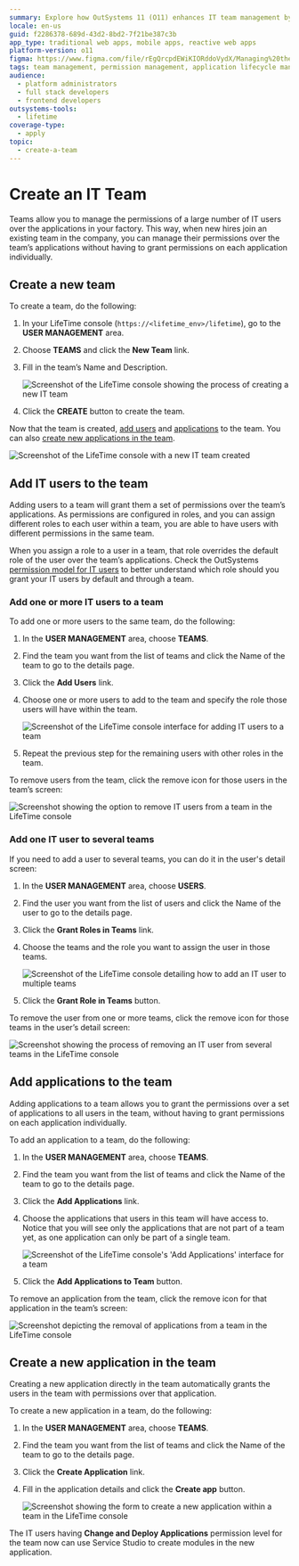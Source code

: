 ```yaml
---
summary: Explore how OutSystems 11 (O11) enhances IT team management by simplifying permissions and application access through team-based controls.
locale: en-us
guid: f2286378-689d-43d2-8bd2-7f21be387c3b
app_type: traditional web apps, mobile apps, reactive web apps
platform-version: o11
figma: https://www.figma.com/file/rEgQrcpdEWiKIORddoVydX/Managing%20the%20Applications%20Lifecycle?node-id=267:45
tags: team management, permission management, application lifecycle management, user roles, it administration
audience:
  - platform administrators
  - full stack developers
  - frontend developers
outsystems-tools:
  - lifetime
coverage-type:
  - apply
topic:
  - create-a-team
---
```


# Create an IT Team

Teams allow you to manage the permissions of a large number of IT users over the applications in your factory. This way, when new hires join an existing team in the company, you can manage their permissions over the team’s applications without having to grant permissions on each application individually.

## Create a new team

To create a team, do the following:

1. In your LifeTime console (`https://<lifetime_env>/lifetime`), go to the **USER MANAGEMENT** area.

1. Choose **TEAMS** and click the **New Team** link.

1. Fill in the team’s Name and Description.  

    ![Screenshot of the LifeTime console showing the process of creating a new IT team](images/team-create-lt.png "Creating a New IT Team")

1. Click the **CREATE** button to create the team.

Now that the team is created, [add users](#add-it-users-to-the-team) and [applications](#add-applications-to-the-team) to the team. You can also [create new applications in the team](#create-a-new-application-in-the-team).

![Screenshot of the LifeTime console with a new IT team created](images/team-lt.png "New IT Team Created")

## Add IT users to the team

Adding users to a team will grant them a set of permissions over the team’s applications. As permissions are configured in roles, and you can assign different roles to each user within a team, you are able to have users with different permissions in the same team.

When you assign a role to a user in a team, that role overrides the default role of the user over the team’s applications. Check the OutSystems [permission model for IT users](about-permission-levels.md) to better understand which role should you grant your IT users by default and through a team.

### Add one or more IT users to a team

To add one or more users to the same team, do the following:

1. In the **USER MANAGEMENT** area, choose **TEAMS**.

1. Find the team you want from the list of teams and click the Name of the team to go to the details page.

1. Click the **Add Users** link.

1. Choose one or more users to add to the team and specify the role those users will have within the team.  

    ![Screenshot of the LifeTime console interface for adding IT users to a team](images/team-add-users-lt.png "Adding IT Users to a Team")

1. Repeat the previous step for the remaining users with other roles in the team.

To remove users from the team, click the remove icon for those users in the team’s screen:

![Screenshot showing the option to remove IT users from a team in the LifeTime console](images/team-remove-users-lt.png "Removing IT Users from a Team")

### Add one IT user to several teams

If you need to add a user to several teams, you can do it in the user's detail screen:

1. In the **USER MANAGEMENT** area, choose **USERS**.

1. Find the user you want from the list of users and click the Name of the user to go to the details page.

1. Click the **Grant Roles in Teams** link.

1. Choose the teams and the role you want to assign the user in those teams.  

    ![Screenshot of the LifeTime console detailing how to add an IT user to multiple teams](images/team-add-user-to-several-teams-lt.png "Adding an IT User to Several Teams")

1. Click the **Grant Role in Teams** button.

To remove the user from one or more teams, click the remove icon for those teams in the user’s detail screen:

![Screenshot showing the process of removing an IT user from several teams in the LifeTime console](images/team-remove-user-lt.png "Removing an IT User from Teams")

## Add applications to the team

Adding applications to a team allows you to grant the permissions over a set of applications to all users in the team, without having to grant permissions on each application individually.

To add an application to a team, do the following:

1. In the **USER MANAGEMENT** area, choose **TEAMS**.

1. Find the team you want from the list of teams and click the Name of the team to go to the details page.

1. Click the **Add Applications** link.

1. Choose the applications that users in this team will have access to. Notice that you will see only the applications that are not part of a team yet, as one application can only be part of a single team.  

    ![Screenshot of the LifeTime console's 'Add Applications' interface for a team](images/team-add-apps-lt.png "Adding Applications to a Team")

1. Click the **Add Applications to Team** button.

To remove an application from the team, click the remove icon for that application in the team’s screen:

![Screenshot depicting the removal of applications from a team in the LifeTime console](images/team-remove-app-lt.png "Removing Applications from a Team")

## Create a new application in the team

Creating a new application directly in the team automatically grants the users in the team with permissions over that application.

To create a new application in a team, do the following:

1. In the **USER MANAGEMENT** area, choose **TEAMS**.

1. Find the team you want from the list of teams and click the Name of the team to go to the details page.

1. Click the **Create Application** link.

1. Fill in the application details and click the **Create app** button.  

    ![Screenshot showing the form to create a new application within a team in the LifeTime console](images/team-create-app-lt.png "Creating a New Application in a Team")

The IT users having **Change and Deploy Applications** permission level for the team now can use Service Studio to create modules in the new application.
